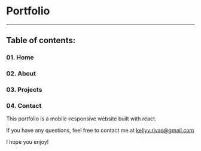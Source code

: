 # Portfolio

---
## Table of contents:
### 01. Home
### 02. About
### 03. Projects
### 04. Contact

This portfolio is a mobile-responsive website built with react. 

If you have any questions, feel free to contact me at kellyv.rivas@gmail.com

I hope you enjoy!
